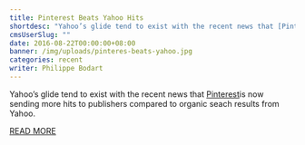 ```yaml
---
title: Pinterest Beats Yahoo Hits
shortdesc: "Yahoo’s glide tend to exist with the recent news that [Pinterest](http://www.pinterest.com/)is now sending more hits to publishers compared to organic seach results from Yahoo."
cmsUserSlug: ""
date: 2016-08-22T00:00:00+08:00
banner: /img/uploads/pinteres-beats-yahoo.jpg
categories: recent
writer: Philippe Bodart
---
```


Yahoo’s glide tend to exist with the recent news that [Pinterest](http://www.pinterest.com/)is now sending more hits to publishers compared to organic seach results from Yahoo. 

[READ MORE](http://webfactories.wordpress.com/2012/09/07/pinterest-beats-yahoo-hits/)